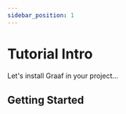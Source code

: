 ```yaml
---
sidebar_position: 1
---
```


# Tutorial Intro

Let's install Graaf in your project...

## Getting Started
